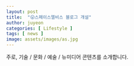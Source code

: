 ```yaml
---
layout: post
title:  "😛스페이스엘비스 블로그 개설"
author: juyeon
categories: [ Lifestyle ]
tags: [ news ]
image: assets/images/as.jpg
---
```


주로, 기술 / 문화 / 예술 / 뉴미디어 콘텐츠를 소개합니다.
